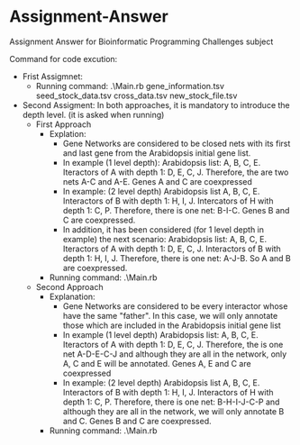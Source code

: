 # Assignment-Answer
Assignment Answer for Bioinformatic Programming Challenges subject

Command for code excution:
<ul> 
  <li> Frist Assigmnet: 
     <ul> <li> Running command: .\Main.rb gene_information.tsv seed_stock_data.tsv cross_data.tsv new_stock_file.tsv </li>
  </ul>
  </li>
  <li> Second Assigment: In both approaches, it is mandatory to introduce the depth level. (it is asked when running)
  <ul> 
    <li> First Approach
      <ul> 
        <li> Explation:  
          <ul> <li> Gene Networks are considered to be closed nets with its first and last gene from the Arabidopsis initial gene list.</li>
            <li> In example (1 level depth): Arabidopsis list: A, B, C, E. Iteractors of A with depth 1: D, E, C, J. Therefore, the are two nets A-C and A-E. Genes A and C are coexpressed </li>
            <li> In example: (2 level depth) Arabidopsis list A, B, C, E. Interactors of B with depth 1: H, I, J. Intercators of H with depth 1: C, P. Therefore, there is one net: B-I-C. Genes B and C are coexpressed. </li>
            <li> In addition, it has been considered (for 1 level depth in example) the next scenario:  Arabidopsis list: A, B, C, E. Iteractors of A with depth 1: D, E, C, J. Interactors of B with depth 1: H, I, J. Therefore, there is one net: A-J-B. So A and B are coexpressed.
          </ul>
        </li>
        <li> Running command: .\Main.rb </li>
      </ul>
      </li>
    <li> Second Approach 
         <ul> 
           <li>Explanation: 
             <ul> <li> Gene Networks are considered to be every interactor whose have the same "father". In this case, we will only annotate those which are included in the Arabidopsis initial gene list </li>
               <li> In example (1 level depth) Arabidopsis list: A, B, C, E. Iteractors of A with depth 1: D, E, C, J. Therefore, the is one net A-D-E-C-J and although they are all in the network, only A, C and E  will be annotated. Genes A, E and C are coexpressed </li>
               <li> In example: (2 level depth) Arabidopsis list A, B, C, E. Interactors of B with depth 1: H, I, J. Interactors of H with depth 1: C, P. Therefore, there is one net: B-H-I-J-C-P and although they are all in the network, we will only annotate B and C. Genes B and C are coexpressed.</li>
             </ul> 
           </li>
           <li> Running command: .\Main.rb </li>
      </ul>
      </li>
  </ul>
     </li>
 </ul>
